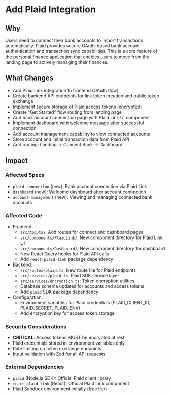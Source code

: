 # Add Plaid Integration

## Why
Users need to connect their bank accounts to import transactions automatically. Plaid provides secure OAuth-based bank account authentication and transaction sync capabilities. This is a core feature of the personal finance application that enables users to move from the landing page to actively managing their finances.

## What Changes
- Add Plaid Link integration to frontend (OAuth flow)
- Create backend API endpoints for link token creation and public token exchange
- Implement secure storage of Plaid access tokens (encrypted)
- Create "Get Started" flow routing from landing page
- Add bank account connection page with Plaid Link UI component
- Implement dashboard with welcome message after successful connection
- Add account management capability to view connected accounts
- Store account and initial transaction data from Plaid API
- Add routing: Landing → Connect Bank → Dashboard

## Impact

### Affected Specs
- `plaid-connection` (new): Bank account connection via Plaid Link
- `dashboard` (new): Welcome dashboard after account connection
- `account-management` (new): Viewing and managing connected bank accounts

### Affected Code
- Frontend:
  - `src/App.tsx`: Add routes for connect and dashboard pages
  - `src/components/PlaidLink/`: New component directory for Plaid Link UI
  - `src/components/Dashboard/`: New component directory for dashboard
  - New React Query hooks for Plaid API calls
  - Add `react-plaid-link` package dependency
- Backend:
  - `src/routes/plaid.ts`: New route file for Plaid endpoints
  - `src/services/plaid.ts`: Plaid SDK service layer
  - `src/services/encryption.ts`: Token encryption utilities
  - Database schema updates for accounts and access tokens
  - Add `plaid` SDK package dependency
- Configuration:
  - Environment variables for Plaid credentials (PLAID_CLIENT_ID, PLAID_SECRET, PLAID_ENV)
  - Add encryption key for access token storage

### Security Considerations
- **CRITICAL**: Access tokens MUST be encrypted at rest
- Plaid credentials stored in environment variables only
- Rate limiting on token exchange endpoints
- Input validation with Zod for all API requests

### External Dependencies
- `plaid` (Node.js SDK): Official Plaid client library
- `react-plaid-link` (React): Official Plaid Link component
- Plaid Sandbox environment initially (free tier)

